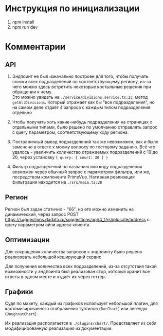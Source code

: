 # Инструкция по инициализации

1. npm install
2. npm run dev

# Комментарии

## API

1. Эндпоинт не был изначально построен для того, чтобы получать списки всех подразделений по соответствующему региону, из-за чего можно здесь встретить некоторые костыльные решения при обращении к нему.\
   Это можно увидеть на `./service/divisions.service.ts:23`, метод `getAllDivisions`. Который отражает как бы "все подразделения", но на самом деле отдаёт 4 запроса с каждым типом подразделения отдельно

2. Чтобы получать хоть какие-нибудь подразделения на страницах с отдельными типами, было решено по умолчанию отправлять запрос с query параметром, соответствующему коду региона.

3. Постраничный вывод подразделений так же невозможен, как и было замечено в ответе к моему вопросу по тестовому заданию. Всё что удалось - увеличить количество отражаемых подразделений с 10 до 20, через установку `{ query: { count: 20 } }`

4. Фильтр подразделений по названию или коду подразделения возможен через обычный запрос с параметром фильтра, или же, посредством компонента PrimeVue. Нативная реализация фильтрации находится на `./src/main.ts:28`

## Регион

Регион был задан статично - "66", но его можно изменить на динамический, через запрос POST https://suggestions.dadata.ru/suggestions/api/4_1/rs/iplocate/address c query параметром айпи адреса клиента.

## Оптимизации

Для сокращения количества запросов к эндпоинту было решено реализовать небольшой кеширующий сервис

Для получения количества всех подразделений, из-за отсутствия такой возможности у эндпоинта был реализован стор, который хранит все ответы в одном месте и отдаёт их через геттер.

## Графики

Судя по макету, каждый из графиков использует небольшой плагин, для кастомизированного отображения тултипов (`BarChart`) или легенды (`DoughnutChart`).

Их реализация располагается в `./plugins/chart/`. Представляет из себя модифицированную реализацию из документации.
